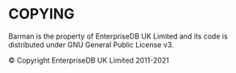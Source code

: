# COPYING

Barman is the property of EnterpriseDB UK Limited
and its code is distributed under GNU General Public License v3.

© Copyright EnterpriseDB UK Limited 2011-2021
